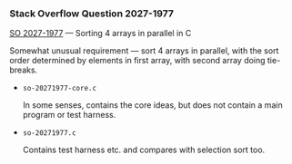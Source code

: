 ### Stack Overflow Question 2027-1977

[SO 2027-1977](https://stackoverflow.com/q/20271977) &mdash;
Sorting 4 arrays in parallel in C

Somewhat unusual requirement — sort 4 arrays in parallel, with the
sort order determined by elements in first array, with second array
doing tie-breaks.

* `so-20271977-core.c`

  In some senses, contains the core ideas, but does not contain a
  main program or test harness.

* `so-20271977.c`

  Contains test harness etc. and compares with selection sort too.
